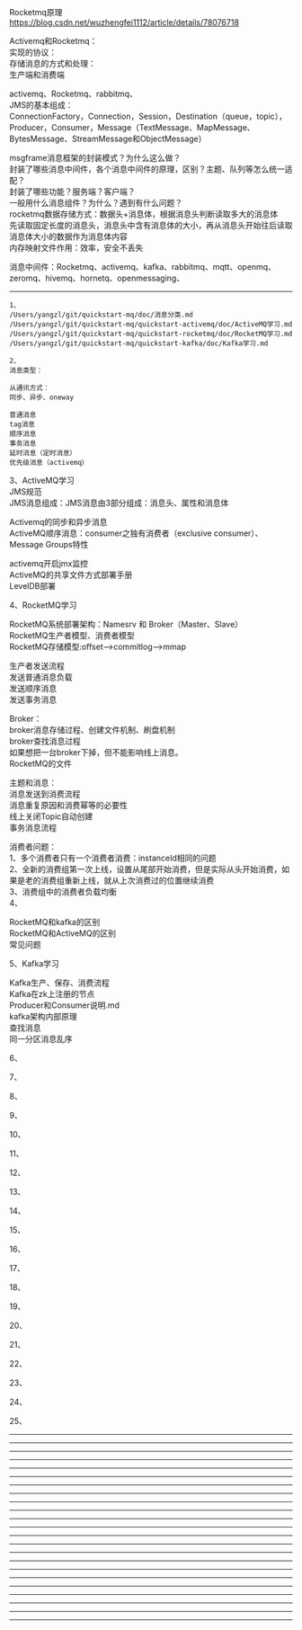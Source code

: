   
Rocketmq原理  
https://blog.csdn.net/wuzhengfei1112/article/details/78076718  
  
Activemq和Rocketmq：  
实现的协议：  
存储消息的方式和处理：  
生产端和消费端  
  
  
  
activemq、Rocketmq、rabbitmq、  
JMS的基本组成：  
ConnectionFactory，Connection，Session，Destination（queue，topic），Producer，Consumer，Message（TextMessage、MapMessage、BytesMessage、StreamMessage和ObjectMessage）  
  
  
msgframe消息框架的封装模式？为什么这么做？  
封装了哪些消息中间件，各个消息中间件的原理，区别？主题、队列等怎么统一适配？  
封装了哪些功能？服务端？客户端？  
一般用什么消息组件？为什么？遇到有什么问题？  
rocketmq数据存储方式：数据头+消息体，根据消息头判断读取多大的消息体  
先读取固定长度的消息头，消息头中含有消息体的大小，再从消息头开始往后读取消息体大小的数据作为消息体内容  
内存映射文件作用：效率，安全不丢失  
  
  
  
  
  
消息中间件：Rocketmq、activemq、kafka、rabbitmq、mqtt、openmq、zeromq、hivemq、hornetq、openmessaging、  
  
  
  
  
  
  
---------------------------------------------------------------------------------------------------------------------  
```  
1、  
/Users/yangzl/git/quickstart-mq/doc/消息分类.md    
/Users/yangzl/git/quickstart-mq/quickstart-activemq/doc/ActiveMQ学习.md    
/Users/yangzl/git/quickstart-mq/quickstart-rocketmq/doc/RocketMQ学习.md    
/Users/yangzl/git/quickstart-mq/quickstart-kafka/doc/Kafka学习.md    
```  
```  
2、  
消息类型：  
  
从通讯方式：  
同步、异步、oneway  
  
普通消息  
tag消息  
顺序消息  
事务消息  
延时消息（定时消息）  
优先级消息（activemq）  
```  
3、ActiveMQ学习  
JMS规范  
JMS消息组成：JMS消息由3部分组成：消息头、属性和消息体  
  
Activemq的同步和异步消息  
ActiveMQ顺序消息：consumer之独有消费者（exclusive consumer）、 Message Groups特性  
  
activemq开启jmx监控  
ActiveMQ的共享文件方式部署手册  
LevelDB部署  
  
  
  
4、RocketMQ学习  
  
RocketMQ系统部署架构：Namesrv 和 Broker（Master、Slave）  
RocketMQ生产者模型、消费者模型  
RocketMQ存储模型:offset-->commitlog-->mmap  
  
生产者发送流程  
发送普通消息负载  
发送顺序消息  
发送事务消息  
  
Broker：  
broker消息存储过程、创建文件机制、刷盘机制  
broker查找消息过程  
如果想把一台broker下掉，但不能影响线上消息。  
RocketMQ的文件  
  
  
主题和消息：  
消息发送到消费流程  
消息重复原因和消费幂等的必要性  
线上关闭Topic自动创建  
事务消息流程  
  
  
  
消费者问题：  
1、多个消费者只有一个消费者消费：instanceId相同的问题  
2、全新的消费组第一次上线，设置从尾部开始消费，但是实际从头开始消费，如果是老的消费组重新上线，就从上次消费过的位置继续消费  
3、消费组中的消费者负载均衡  
4、  
  
  
RocketMQ和kafka的区别  
RocketMQ和ActiveMQ的区别  
常见问题  
  
  
  
  
5、Kafka学习  
  
Kafka生产、保存、消费流程  
Kafka在zk上注册的节点  
Producer和Consumer说明.md  
kafka架构内部原理  
查找消息  
同一分区消息乱序  
  
  
  
  
6、  
  
  
  
  
7、  
  
  
  
  
8、  
  
9、  
  
10、  
  
11、  
  
12、  
  
13、  
  
14、  
  
15、  
  
16、  
  
17、  
  
18、  
  
19、  
  
20、  
  
21、  
  
22、  
  
23、  
  
24、  
  
25、  
  
  
  
  
  
  
  
  
---------------------------------------------------------------------------------------------------------------------  
  
---------------------------------------------------------------------------------------------------------------------  
  
---------------------------------------------------------------------------------------------------------------------  
  
---------------------------------------------------------------------------------------------------------------------  
  
---------------------------------------------------------------------------------------------------------------------  
  
---------------------------------------------------------------------------------------------------------------------  
  
---------------------------------------------------------------------------------------------------------------------  
  
---------------------------------------------------------------------------------------------------------------------  
  
---------------------------------------------------------------------------------------------------------------------  
  
---------------------------------------------------------------------------------------------------------------------  
  
---------------------------------------------------------------------------------------------------------------------  
  
---------------------------------------------------------------------------------------------------------------------  
  
---------------------------------------------------------------------------------------------------------------------  
  
---------------------------------------------------------------------------------------------------------------------  
  
---------------------------------------------------------------------------------------------------------------------  
  
---------------------------------------------------------------------------------------------------------------------  
  
---------------------------------------------------------------------------------------------------------------------  
  
---------------------------------------------------------------------------------------------------------------------  
  
---------------------------------------------------------------------------------------------------------------------  
  
---------------------------------------------------------------------------------------------------------------------  
  
---------------------------------------------------------------------------------------------------------------------  
  
---------------------------------------------------------------------------------------------------------------------  
  
---------------------------------------------------------------------------------------------------------------------  
  
  
  
